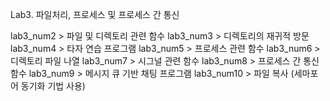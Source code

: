 Lab3. 파일처리, 프로세스 및 프로세스 간 통신

lab3_num2 > 파일 및 디렉토리 관련 함수
lab3_num3 > 디렉토리의 재귀적 방문
lab3_num4 > 타자 연습 프로그램
lab3_num5 > 프로세스 관련 함수
lab3_num6 > 디렉토리 파일 나열
lab3_num7 > 시그널 관련 함수
lab3_num8 > 프로세스 간 통신 함수
lab3_num9 > 메시지 큐 기반 채팅 프로그램
lab3_num10 > 파일 복사 (세마포어 동기화 기법 사용)
